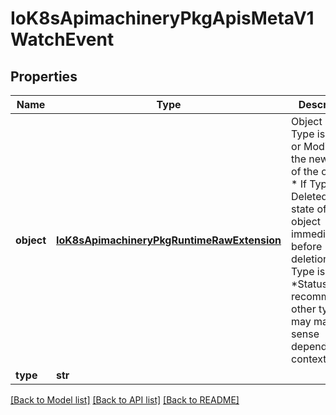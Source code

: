 # IoK8sApimachineryPkgApisMetaV1WatchEvent

## Properties
Name | Type | Description | Notes
------------ | ------------- | ------------- | -------------
**object** | [**IoK8sApimachineryPkgRuntimeRawExtension**](IoK8sApimachineryPkgRuntimeRawExtension.md) | Object is:  * If Type is Added or Modified: the new state of the object.  * If Type is Deleted: the state of the object immediately before deletion.  * If Type is Error: *Status is recommended; other types may make sense    depending on context. | 
**type** | **str** |  | 

[[Back to Model list]](../README.md#documentation-for-models) [[Back to API list]](../README.md#documentation-for-api-endpoints) [[Back to README]](../README.md)


